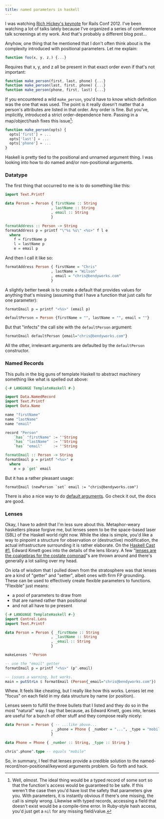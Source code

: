 ```yaml
---
title: named parameters in haskell
---
```



I was watching [Rich Hickey's
keynote](https://www.youtube.com/watch?v=rI8tNMsozo0) for Rails
Conf 2012. I've been watching a lot of talks lately because I've
organized a series of conference talk screenings at my work. And
that's probably a different blog post...

Anyhow, one thing that he mentioned that I don't often
think about is the complexity introduced with positional
parameters. Let me explain:

```javascript
function foo(x, y, z,) {...}
```

Requires that x, y, and z all be present in that exact order
even if that's not important:

```javascript
function make_person(first, last, phone) {...}
function make_person(last, first, phone) {...}
function make_person(phone, first, last) {...}
```

If you encountered a wild `make_person`, you'd have to know which
definition was the one that was used. The point is it really doesn't
matter that a person's attributes are listed in that order.  Any
order is fine. But you've, implicitly, introduced a strict
order-dependence here. Passing in a map/object/hash fixes this
issue[^well_actually]:

[^well_actually]: Well, *almost*. The ideal thing would be a typed
record of some sort so that the function's access would be guaranteed
to be safe. If this weren't the case then you'd have lost the safety
that parameters give you. With parameters, it is instantly obvious
if there's one missing, the call is simply *wrong*. Likewise with
typed records, accessing a field that doesn't exist would be a
compile-time error. In Ruby-style hash access, you'd just get a `nil`
for any missing field/value.

```javascript
function make_person(opts) {
  opts['first'] = ...
  opts['last'] = ...
  opts['phone'] = ...
}
```

Haskell is pretty tied to the positional and unnamed argument
thing. I was looking into how to do named and/or non-positional
arguments.

### Datatype

The first thing that occurred to me is to do something like this:


```haskell
import Text.Printf

data Person = Person { firstName :: String
                     , lastName :: String
                     , email :: String
                     }

formatAddress :: Person -> String
formatAddress p = printf "\"%s %s\" <%s>" f l e
  where
    f = firstName p
    l = lastName p
    e = email p
```

And then I call it like so:

```haskell
formatAddress Person { firstName = "Chris"
                     , lastName = "Wilson"
                     , email = "chris@bendyworks.com"
                     }
```

A slightly better tweak is to create a default that provides values
for anything that's missing (assuming that I have a function that
just calls for one parameter):

```haskell
formatEmail p = printf "<%s>" (email p)

defaultPerson = Person {firstName = "", lastName = "", email = ""}
```

But that "infects" the call site with the `defaultPerson` argument:

```haskell
formatEmail defaultPerson {email="chris@bendyworks.com"}
```

All the other, irrelevant arguments are defaulted by the
`defaultPerson` constructor.

### Named Records

This pulls in the big guns of template Haskell to abstract machinery
something like what is spelled out above:


```haskell
{-# LANGUAGE TemplateHaskell #-}

import Data.NamedRecord
import Text.Printf
import Data.Name

name "firstName"
name "lastName"
name "email"

record "Person"
    `has` "firstName" := ''String
    `has` "lastName"  := ''String
    `has` "email"     := ''String

formatEmail :: Person -> String
formatEmail p = printf "<%s>" e
  where
    e = p `get` email
```

But it has a rather pleasant usage:

    formatEmail (newPerson `set` email := "chris@bendyworks.com")

There is also a nice way to do [default
arguments](http://hackage.haskell.org/packages/archive/named-records/0.5/doc/html/Data-NamedRecord.html).
Go check it out, the docs are good.


### Lenses

Okay, I have to admit that I'm less sure about this. Metaphor-weary
haskellers please forgive me, but lenses seem to be the space-based
laser (SBL) of the Haskell world right now. While the idea is
simple, you'd like a way to pinpoint a structure for observation
or (destructive) modification, the actual infrastructure
surrounding it is rather elaborate. On the [Haskell
Cast #1](https://www.youtube.com/watch?v=D6sva6hGJ-s),
Edward Kmett goes into the details of the lens library.
A few "[lenses are the coalgebras for the costate
comonad](http://patternsinfp.wordpress.com/2011/01/31/lenses-are-the-coalgebras-for-the-costate-comonad/)"s are thrown around and
there's generally a lot sailing over my head.

On iota of wisdom that I pulled down from the stratosphere was that
lenses are a kind of "getter" and "setter", albeit ones with firm
FP grounding. These can be used to effectively create flexible
parameters to functions. "Flexible" just means:

* a pool of parameters to draw from
* that are named rather than positional
* and not all have to pe present

```haskell
{-# LANGUAGE TemplateHaskell #-}
import Control.Lens
import Text.Printf

data Person = Person { _firstName :: String
                     , _lastName :: String
                     , _email :: String
                     }

makeLenses ''Person

-- use the "email" getter
formatEmail p = printf "<%s>" (p^.email)

-- issues a warning, but works.
main = putStrLn $ formatEmail (Person{_email="chris@bendyworks.com"})
```

Whew. It feels like cheating, but I really like how this works.
Lenses let me "focus" on each field in my data structure by name (or
position).

Lenses seem to fulfill the three bullets that I listed and they do
so in the most "natural" way. I say that because, as Edward Kmett,
goes into, lenses are useful for a bunch of other stuff and they
compose really nicely:

```haskell
data Person = Person { -- ...like above...
                     , _phone = Phone { _number = "...", _type = "mobile" }
                     }

data Phone = Phone { _number :: String, _type :: String }

chris^.phone^.type -- equals "mobile"
```

So, in summary, I feel that lenses provide a credible solution to
the named-record/non-positional/keyword arguments problem. Go forth
and hack.
